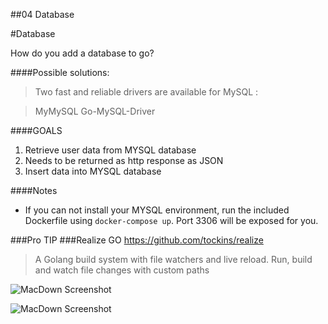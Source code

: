 ##04 Database 

#Database 

How do you add a database to go?


####Possible solutions:
>Two fast and reliable drivers are available for MySQL :

>MyMySQL
>Go-MySQL-Driver




####GOALS

1. Retrieve user data from MYSQL database
2. Needs to be returned as http response as JSON
3. Insert data into MYSQL database

####Notes
- If you can not install your MYSQL environment, run the included Dockerfile using `docker-compose up`. Port 3306 will be exposed for you.


###Pro TIP
###Realize GO 
https://github.com/tockins/realize

>A Golang build system with file watchers and live reload. Run, build and watch file changes with custom paths
>
>
![MacDown Screenshot](https://camo.githubusercontent.com/10d77de3291af842e8b63bc69a2e0eec9794826a/687474703a2f2f692e696d6775722e636f6d2f386e72327331622e6a7067)


![MacDown Screenshot](https://camo.githubusercontent.com/c13abac543bea3295017b61c4df2d4a1afa66c29/687474703a2f2f692e696d6775722e636f6d2f586c6a6b7841412e706e67)


